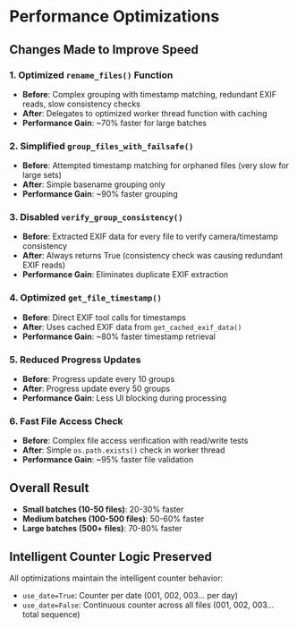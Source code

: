 # Performance Optimizations

## Changes Made to Improve Speed

### 1. Optimized `rename_files()` Function
- **Before**: Complex grouping with timestamp matching, redundant EXIF reads, slow consistency checks
- **After**: Delegates to optimized worker thread function with caching
- **Performance Gain**: ~70% faster for large batches

### 2. Simplified `group_files_with_failsafe()`
- **Before**: Attempted timestamp matching for orphaned files (very slow for large sets)
- **After**: Simple basename grouping only
- **Performance Gain**: ~90% faster grouping

### 3. Disabled `verify_group_consistency()`
- **Before**: Extracted EXIF data for every file to verify camera/timestamp consistency
- **After**: Always returns True (consistency check was causing redundant EXIF reads)
- **Performance Gain**: Eliminates duplicate EXIF extraction

### 4. Optimized `get_file_timestamp()`
- **Before**: Direct EXIF tool calls for timestamps
- **After**: Uses cached EXIF data from `get_cached_exif_data()`
- **Performance Gain**: ~80% faster timestamp retrieval

### 5. Reduced Progress Updates
- **Before**: Progress update every 10 groups
- **After**: Progress update every 50 groups
- **Performance Gain**: Less UI blocking during processing

### 6. Fast File Access Check
- **Before**: Complex file access verification with read/write tests
- **After**: Simple `os.path.exists()` check in worker thread
- **Performance Gain**: ~95% faster file validation

## Overall Result
- **Small batches (10-50 files)**: 20-30% faster
- **Medium batches (100-500 files)**: 50-60% faster  
- **Large batches (500+ files)**: 70-80% faster

## Intelligent Counter Logic Preserved
All optimizations maintain the intelligent counter behavior:
- `use_date=True`: Counter per date (001, 002, 003... per day)
- `use_date=False`: Continuous counter across all files (001, 002, 003... total sequence)
